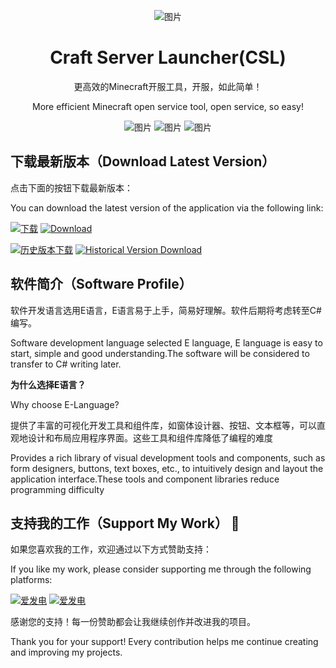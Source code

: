 <p align="center">
   <img src="https://github.com/sirvffg/Craft-Server-Launcher/blob/main/logo/icon.png" alt="图片">
</p>

<h1 align="center">Craft Server Launcher(CSL)</h1>

<p align="center">
    更高效的Minecraft开服工具，开服，如此简单！
</p>
<p align="center">
    More efficient Minecraft open service tool, open service, so easy!
</p>
<p align="center">
    <img src="https://img.shields.io/badge/%E7%AE%80%E6%B4%81-%E9%AB%98%E6%95%88-blue" alt="图片">
    <img src="https://img.shields.io/badge/Minecraft-%E6%9C%8D%E5%8A%A1%E5%99%A8-orange" alt="图片">
    <img src="https://img.shields.io/badge/Quick-Fast-red" alt="图片">
</p>

## 下载最新版本（Download Latest Version）

点击下面的按钮下载最新版本：

You can download the latest version of the application via the following link:

[![下载](https://img.shields.io/badge/下载-最新版本-blue?style=for-the-badge)](https://example.com/latest-version)
[![Download](https://img.shields.io/badge/Download-Latest_Version-blue?style=for-the-badge)](https://example.com/latest-version)

[![历史版本下载](https://img.shields.io/badge/历史版本-下载-blue?style=for-the-badge)](https://example.com/previous-versions)
[![Historical Version Download](https://img.shields.io/badge/Historical_Version-Download-blue?style=for-the-badge)](https://example.com/previous-versions)

## 软件简介（Software Profile）
软件开发语言选用E语言，E语言易于上手，简易好理解。软件后期将考虑转至C#编写。

Software development language selected E language, E language is easy to start, simple and good understanding.The software will be considered to transfer to C# writing later.

**为什么选择E语言？**

Why choose E-Language?

提供了丰富的可视化开发工具和组件库，如窗体设计器、按钮、文本框等，可以直观地设计和布局应用程序界面。这些工具和组件库降低了编程的难度

Provides a rich library of visual development tools and components, such as form designers, buttons, text boxes, etc., to intuitively design and layout the application interface.These tools and component libraries reduce programming difficulty

## 支持我的工作（Support My Work） 🎉

如果您喜欢我的工作，欢迎通过以下方式赞助支持：

If you like my work, please consider supporting me through the following platforms:

[![爱发电](https://img.shields.io/badge/爱发电-支持我-FF5E00?style=for-the-badge)](https://ifdian.net/a/baiyun_com)
[![爱发电](https://img.shields.io/badge/AifaDian-Support_me-FF5E00?style=for-the-badge)](https://ifdian.net/a/baiyun_com)

感谢您的支持！每一份赞助都会让我继续创作并改进我的项目。

Thank you for your support! Every contribution helps me continue creating and improving my projects.
